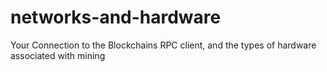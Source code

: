 # networks-and-hardware
Your Connection to the Blockchains RPC client, and the types of hardware associated with mining 
